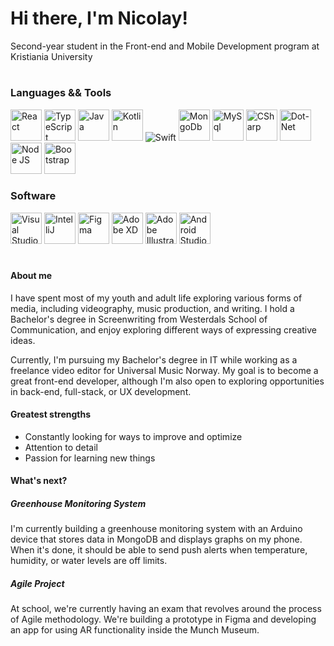<h1>Hi there, I'm Nicolay!</h1>

<p>Second-year student in the Front-end and Mobile Development program at Kristiania University</p>

#

<h3>Languages && Tools</h3>

<div>
    

          
<img alt="React" width="50px" src="https://cdn.jsdelivr.net/gh/devicons/devicon/icons/react/react-original.svg" />

<img alt="TypeScript" width="50px" src="https://cdn.jsdelivr.net/gh/devicons/devicon/icons/typescript/typescript-original.svg" />

<img alt="Java" width="50px" src="https://cdn.jsdelivr.net/gh/devicons/devicon/icons/java/java-original-wordmark.svg" />

<img alt="Kotlin" width="50px" src="https://cdn.jsdelivr.net/gh/devicons/devicon/icons/kotlin/kotlin-original.svg" />
    
<img alt="Swift" src="https://cdn.jsdelivr.net/gh/devicons/devicon/icons/swift/swift-original.svg" />

<img alt="MongoDb" width="50px" src="https://cdn.jsdelivr.net/gh/devicons/devicon/icons/mongodb/mongodb-original-wordmark.svg" />
    
<img alt="MySql" width="50px" src="https://cdn.jsdelivr.net/gh/devicons/devicon/icons/mysql/mysql-plain-wordmark.svg" />

<img alt="CSharp" width="50px" src="https://cdn.jsdelivr.net/gh/devicons/devicon/icons/csharp/csharp-original.svg" />
    
<img alt="Dot-Net" width="50px" src="https://cdn.jsdelivr.net/gh/devicons/devicon/icons/dot-net/dot-net-original.svg" />

<img alt="Node JS" width="50px" src="https://cdn.jsdelivr.net/gh/devicons/devicon/icons/nodejs/nodejs-original.svg" />
    
<img alt="Bootstrap" width="50px" src="https://cdn.jsdelivr.net/gh/devicons/devicon/icons/bootstrap/bootstrap-original.svg" />
    
</div>

<h3>Software</h3>

<div>

<img alt="Visual Studio Code" width="50px" src="https://cdn.jsdelivr.net/gh/devicons/devicon/icons/vscode/vscode-original.svg" />
<img alt="IntelliJ" width="50px" src="https://cdn.jsdelivr.net/gh/devicons/devicon/icons/intellij/intellij-original.svg" />
<img alt="Figma" width="50px" src="https://cdn.jsdelivr.net/gh/devicons/devicon/icons/figma/figma-original.svg" />
<img alt="Adobe XD" width="50px" src="https://cdn.jsdelivr.net/gh/devicons/devicon/icons/xd/xd-plain.svg" />
<img alt="Adobe Illustrator" width="50px" src="https://cdn.jsdelivr.net/gh/devicons/devicon/icons/illustrator/illustrator-plain.svg" />
<img alt="Android Studio" width="50px" src="https://cdn.jsdelivr.net/gh/devicons/devicon/icons/androidstudio/androidstudio-original.svg" />
</div>

#

<h4>About me</h4>

<p>I have spent most of my youth and adult life exploring various forms of media, including videography, music production, and writing. I hold a Bachelor's degree in Screenwriting from Westerdals School of Communication, and enjoy exploring different ways of expressing creative ideas.</p>

<p>Currently, I'm pursuing my Bachelor's degree in IT while working as a freelance video editor for Universal Music Norway. My goal is to become a great front-end developer, although I'm also open to exploring opportunities in back-end, full-stack, or UX development.</p>

<h4>Greatest strengths</h4>
<ul>
<li>Constantly looking for ways to improve and optimize</li>
<li>Attention to detail</li>
<li>Passion for learning new things</li>
</ul>

<h4>What's next?</h4>

<h5>Greenhouse Monitoring System</h5>
<p>I'm currently building a greenhouse monitoring system with an Arduino device that stores data in MongoDB and displays graphs on my phone. When it's done, it should be able to send push alerts when temperature, humidity, or water levels are off limits.</p>

<h5>Agile Project</h5>
<p>At school, we're currently having an exam that revolves around the process of Agile methodology. We're building a prototype in Figma and developing an app for using AR functionality inside the Munch Museum.</p>
